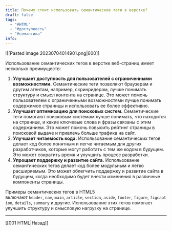 ```yaml
---
title: Почему стоит использовать семантические теги в верстке?
draft: false
tags:
  - "#HTML"
  - "#доступность"
  - "#семантика"
info:
---
```

![[Pasted image 20230704014901.png|600]]

Использование семантических тегов в верстке веб-страниц имеет несколько преимуществ:

1. **Улучшает доступность для пользователей с ограниченными возможностями.** Семантические теги позволяют браузерам и другим агентам, например, скринридерам, лучше понимать структуру и смысл контента на странице. Это может помочь пользователем с ограниченными возможностями лучше понимать содержимое страницы и использовать ее более эффективно.
2. **Улучшает оптимизацию для поисковых систем.** Семантические теги помогают поисковым системам лучше понимать, что находится на странице, и какие ключевые слова и фразы связаны с этим содержанием. Это может помочь повысить рейтинг страницы в поисковой выдаче и привлечь больше трафика на сайт.
3. **Улучшает читаемость кода.** Использование семантических тегов делает код более понятным и легче читаемым для других разработчиков, которые могут работать с тем же кодом в будущем. Это может сократить время и улучшить процесс разработки.
4. **Упрощает поддержку и развитие сайта.** Использование семантических тегов делает код более модульным и легко расширяемым. Это может облегчить поддержку и развитие сайта в будущем, когда необходимо будет внести изменения в различные компоненты страницы.

Примеры семантических тегов в HTML5 включают `header`, `nav`, `main`, `article`, `section`, `aside`, `footer`, `figure`, `figcaption`, `details`, `summary` и другие. Использование этих тегов помогает улучшить структуру и смысловую нагрузку на странице.

---

[[001 HTML|Назад]]